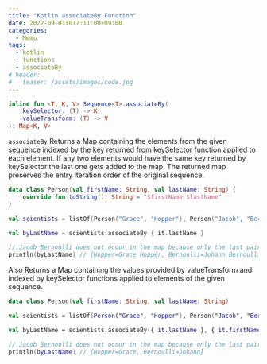 ```yaml
---
title: "Kotlin associateBy Function"
date: 2022-09-01T017:11:00+09:00
categories:
  - Memo
tags:
  - kotlin
  - functions
  - associateBy
# header:
#   teaser: /assets/images/code.jpg
---
```


```kotlin
inline fun <T, K, V> Sequence<T>.associateBy(
    keySelector: (T) -> K,
    valueTransform: (T) -> V
): Map<K, V>
```

`associateBy` Returns a Map containing the elements from the given sequence indexed by the key returned from keySelector function applied to each element. If any two elements would have the same key returned by keySelector the last one gets added to the map. The returned map preserves the entry iteration order of the original sequence.

```kotlin
data class Person(val firstName: String, val lastName: String) {
    override fun toString(): String = "$firstName $lastName"
}

val scientists = listOf(Person("Grace", "Hopper"), Person("Jacob", "Bernoulli"), Person("Johann", "Bernoulli"))

val byLastName = scientists.associateBy { it.lastName }

// Jacob Bernoulli does not occur in the map because only the last pair with the same key gets added
println(byLastName) // {Hopper=Grace Hopper, Bernoulli=Johann Bernoulli}
```

Also Returns a Map containing the values provided by valueTransform and indexed by keySelector functions applied to elements of the given sequence.

```kotlin
data class Person(val firstName: String, val lastName: String)

val scientists = listOf(Person("Grace", "Hopper"), Person("Jacob", "Bernoulli"), Person("Johann", "Bernoulli"))

val byLastName = scientists.associateBy({ it.lastName }, { it.firstName })

// Jacob Bernoulli does not occur in the map because only the last pair with the same key gets added
println(byLastName) // {Hopper=Grace, Bernoulli=Johann}
```